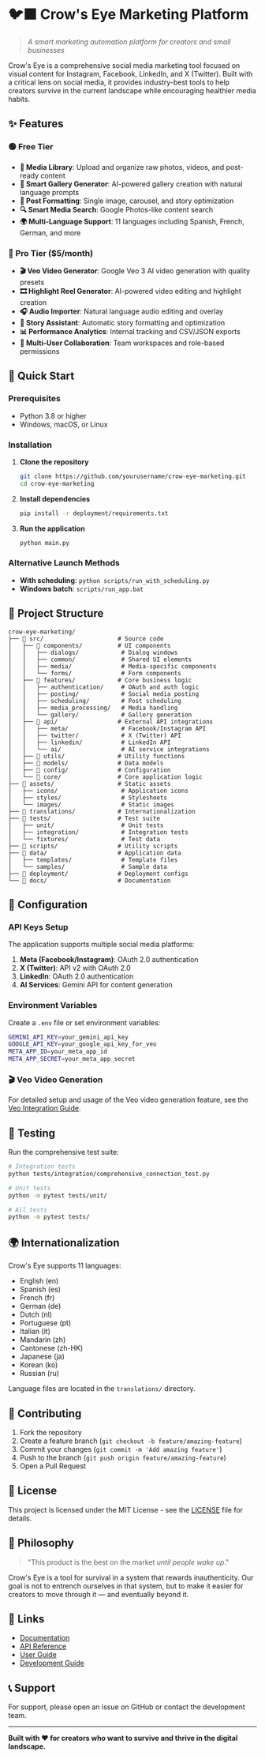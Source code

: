 # 🐦‍⬛ Crow's Eye Marketing Platform

> *A smart marketing automation platform for creators and small businesses*

Crow's Eye is a comprehensive social media marketing tool focused on visual content for Instagram, Facebook, LinkedIn, and X (Twitter). Built with a critical lens on social media, it provides industry-best tools to help creators survive in the current landscape while encouraging healthier media habits.

## ✨ Features

### 🟢 Free Tier
- **📁 Media Library**: Upload and organize raw photos, videos, and post-ready content
- **🧠 Smart Gallery Generator**: AI-powered gallery creation with natural language prompts
- **📲 Post Formatting**: Single image, carousel, and story optimization
- **🔍 Smart Media Search**: Google Photos-like content search
- **🌍 Multi-Language Support**: 11 languages including Spanish, French, German, and more

### 💎 Pro Tier ($5/month)
- **🎬 Veo Video Generator**: Google Veo 3 AI video generation with quality presets
- **🎞 Highlight Reel Generator**: AI-powered video editing and highlight creation
- **🎧 Audio Importer**: Natural language audio editing and overlay
- **🎥 Story Assistant**: Automatic story formatting and optimization
- **📊 Performance Analytics**: Internal tracking and CSV/JSON exports
- **👥 Multi-User Collaboration**: Team workspaces and role-based permissions

## 🚀 Quick Start

### Prerequisites
- Python 3.8 or higher
- Windows, macOS, or Linux

### Installation

1. **Clone the repository**
   ```bash
   git clone https://github.com/yourusername/crow-eye-marketing.git
   cd crow-eye-marketing
   ```

2. **Install dependencies**
   ```bash
   pip install -r deployment/requirements.txt
   ```

3. **Run the application**
   ```bash
   python main.py
   ```

### Alternative Launch Methods
- **With scheduling**: `python scripts/run_with_scheduling.py`
- **Windows batch**: `scripts/run_app.bat`

## 📁 Project Structure

```
crow-eye-marketing/
├── 📁 src/                     # Source code
│   ├── 📁 components/          # UI components
│   │   ├── dialogs/            # Dialog windows
│   │   ├── common/             # Shared UI elements
│   │   ├── media/              # Media-specific components
│   │   └── forms/              # Form components
│   ├── 📁 features/            # Core business logic
│   │   ├── authentication/     # OAuth and auth logic
│   │   ├── posting/            # Social media posting
│   │   ├── scheduling/         # Post scheduling
│   │   ├── media_processing/   # Media handling
│   │   └── gallery/            # Gallery generation
│   ├── 📁 api/                 # External API integrations
│   │   ├── meta/               # Facebook/Instagram API
│   │   ├── twitter/            # X (Twitter) API
│   │   ├── linkedin/           # LinkedIn API
│   │   └── ai/                 # AI service integrations
│   ├── 📁 utils/               # Utility functions
│   ├── 📁 models/              # Data models
│   ├── 📁 config/              # Configuration
│   └── 📁 core/                # Core application logic
├── 📁 assets/                  # Static assets
│   ├── icons/                  # Application icons
│   ├── styles/                 # Stylesheets
│   └── images/                 # Static images
├── 📁 translations/            # Internationalization
├── 📁 tests/                   # Test suite
│   ├── unit/                   # Unit tests
│   ├── integration/            # Integration tests
│   └── fixtures/               # Test data
├── 📁 scripts/                 # Utility scripts
├── 📁 data/                    # Application data
│   ├── templates/              # Template files
│   └── samples/                # Sample data
├── 📁 deployment/              # Deployment configs
└── 📁 docs/                    # Documentation
```

## 🔧 Configuration

### API Keys Setup
The application supports multiple social media platforms:

1. **Meta (Facebook/Instagram)**: OAuth 2.0 authentication
2. **X (Twitter)**: API v2 with OAuth 2.0
3. **LinkedIn**: OAuth 2.0 authentication
4. **AI Services**: Gemini API for content generation

### Environment Variables
Create a `.env` file or set environment variables:
```bash
GEMINI_API_KEY=your_gemini_api_key
GOOGLE_API_KEY=your_google_api_key_for_veo
META_APP_ID=your_meta_app_id
META_APP_SECRET=your_meta_app_secret
```

### 🎬 Veo Video Generation
For detailed setup and usage of the Veo video generation feature, see the [Veo Integration Guide](VEO_INTEGRATION_GUIDE.md).

## 🧪 Testing

Run the comprehensive test suite:
```bash
# Integration tests
python tests/integration/comprehensive_connection_test.py

# Unit tests
python -m pytest tests/unit/

# All tests
python -m pytest tests/
```

## 🌍 Internationalization

Crow's Eye supports 11 languages:
- English (en)
- Spanish (es)
- French (fr)
- German (de)
- Dutch (nl)
- Portuguese (pt)
- Italian (it)
- Mandarin (zh)
- Cantonese (zh-HK)
- Japanese (ja)
- Korean (ko)
- Russian (ru)

Language files are located in the `translations/` directory.

## 🤝 Contributing

1. Fork the repository
2. Create a feature branch (`git checkout -b feature/amazing-feature`)
3. Commit your changes (`git commit -m 'Add amazing feature'`)
4. Push to the branch (`git push origin feature/amazing-feature`)
5. Open a Pull Request

## 📄 License

This project is licensed under the MIT License - see the [LICENSE](LICENSE) file for details.

## 🧠 Philosophy

> "This product is the best on the market *until people wake up*."

Crow's Eye is a tool for survival in a system that rewards inauthenticity. Our goal is not to entrench ourselves in that system, but to make it easier for creators to move through it — and eventually beyond it.

## 🔗 Links

- [Documentation](docs/)
- [API Reference](docs/api/)
- [User Guide](docs/user_guide/)
- [Development Guide](docs/development/)

## 📞 Support

For support, please open an issue on GitHub or contact the development team.

---

**Built with ❤️ for creators who want to survive and thrive in the digital landscape.**